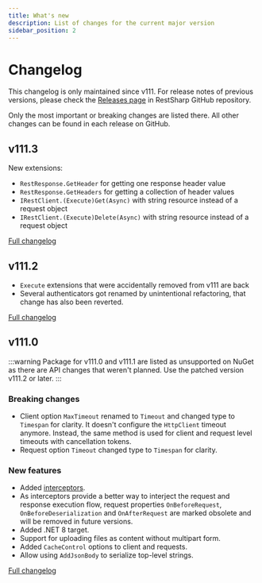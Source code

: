 ```yaml
---
title: What's new
description: List of changes for the current major version
sidebar_position: 2
---
```


# Changelog

This changelog is only maintained since v111. For release notes of previous versions, please check the [Releases page](https://github.com/restsharp/RestSharp/releases) in RestSharp GitHub repository.

Only the most important or breaking changes are listed there. All other changes can be found in each release on GitHub.

## v111.3

New extensions:
* `RestResponse.GetHeader` for getting one response header value
* `RestResponse.GetHeaders` for getting a collection of header values
* `IRestClient.(Execute)Get(Async)` with string resource instead of a request object
* `IRestClient.(Execute)Delete(Async)` with string resource instead of a request object

[Full changelog](https://github.com/restsharp/RestSharp/releases/tag/111.3.0)

## v111.2

* `Execute` extensions that were accidentally removed from v111 are back
* Several authenticators got renamed by unintentional refactoring, that change has also been reverted.

[Full changelog](https://github.com/restsharp/RestSharp/releases/tag/111.2.0)

## v111.0

:::warning
Package for v111.0 and v111.1 are listed as unsupported on NuGet as there are API changes that weren't planned. 
Use the patched version v111.2 or later.
:::

### Breaking changes
* Client option `MaxTimeout` renamed to `Timeout` and changed type to `Timespan` for clarity. It doesn't configure the `HttpClient` timeout anymore. Instead, the same method is used for client and request level timeouts with cancellation tokens.
* Request option `Timeout` changed type to `Timespan` for clarity.

### New features
* Added [interceptors](advanced/interceptors.md).
* As interceptors provide a better way to interject the request and response execution flow, request properties `OnBeforeRequest`, `OnBeforeDeserialization` and `OnAfterRequest` are marked obsolete and will be removed in future versions.
* Added .NET 8 target.
* Support for uploading files as content without multipart form.
* Added `CacheControl` options to client and requests.
* Allow using `AddJsonBody` to serialize top-level strings.

[Full changelog](https://github.com/restsharp/RestSharp/releases/tag/111.0.0)